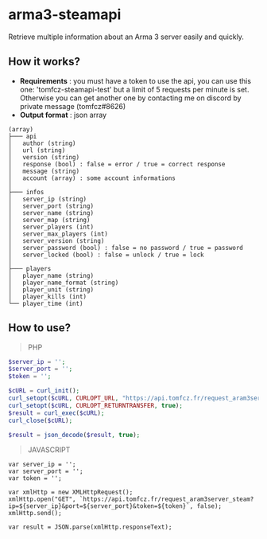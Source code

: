 # arma3-steamapi
Retrieve multiple information about an Arma 3 server easily and quickly.

## How it works?
* **Requirements** : you must have a token to use the api, you can use this one: 'tomfcz-steamapi-test' but a limit of 5 requests per minute is set. Otherwise you can get another one by contacting me on discord by private message (tomfcz#8626)
* **Output format** : json array
```
(array)
├─── api
│	author (string)
│	url (string)
│	version (string)
│	response (bool) : false = error / true = correct response
│	message (string)
│	account (array) : some account informations
│
├─── infos
│	server_ip (string)
│	server_port (string)
│	server_name (string)
│	server_map (string)
│	server_players (int)
│	server_max_players (int)
│	server_version (string)
│	server_password (bool) : false = no password / true = password
│	server_locked (bool) : false = unlock / true = lock
│
├─── players
│	player_name (string)
│	player_name_format (string)
│	player_unit (string)
│	player_kills (int)
└──	player_time (int)
```

## How to use?

> PHP
```PHP
$server_ip = '';
$server_port = '';
$token = '';

$cURL = curl_init();
curl_setopt($cURL, CURLOPT_URL, "https://api.tomfcz.fr/request_aram3server_steam?ip=$server_ip&port=$server_port&token=$token");
curl_setopt($cURL, CURLOPT_RETURNTRANSFER, true);
$result = curl_exec($cURL);
curl_close($cURL);

$result = json_decode($result, true);
```


> JAVASCRIPT
```JS
var server_ip = '';
var server_port = '';
var token = '';

var xmlHttp = new XMLHttpRequest();
xmlHttp.open("GET", `https://api.tomfcz.fr/request_aram3server_steam?ip=${server_ip}&port=${server_port}&token=${token}`, false);
xmlHttp.send();

var result = JSON.parse(xmlHttp.responseText);
```
